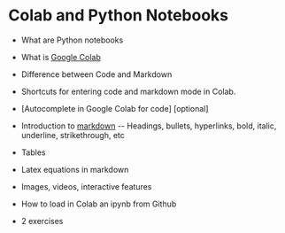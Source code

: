 # Colab and Python Notebooks


- What are Python notebooks
- What is [Google Colab](https://colab.research.google.com/)
- Difference between Code and Markdown
- Shortcuts for entering code and markdown mode in Colab.
- [Autocomplete in Google Colab for code] [optional]
- Introduction to [markdown](https://colab.research.google.com/notebooks/markdown_guide.ipynb)
-- Headings, bullets, hyperlinks, bold, italic, underline, strikethrough, etc
- Tables
- Latex equations in markdown
- Images, videos, interactive features
- How to load in Colab an ipynb from Github

- 2 exercises

